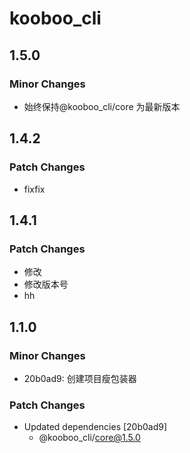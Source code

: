 # kooboo_cli

## 1.5.0

### Minor Changes

- 始终保持@kooboo_cli/core 为最新版本

## 1.4.2

### Patch Changes

- fixfix

## 1.4.1

### Patch Changes

- 修改
- 修改版本号
- hh

## 1.1.0

### Minor Changes

- 20b0ad9: 创建项目瘦包装器

### Patch Changes

- Updated dependencies [20b0ad9]
  - @kooboo_cli/core@1.5.0
